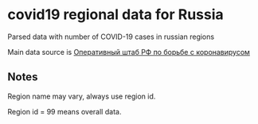 # covid19 regional data for Russia

Parsed data with number of COVID-19 cases in russian regions

Main data source is [Оперативный штаб РФ по борьбе с коронавирусом](https://стопкоронавирус.рф/)

## Notes

Region name may vary, always use region id.

Region id = 99 means overall data.
